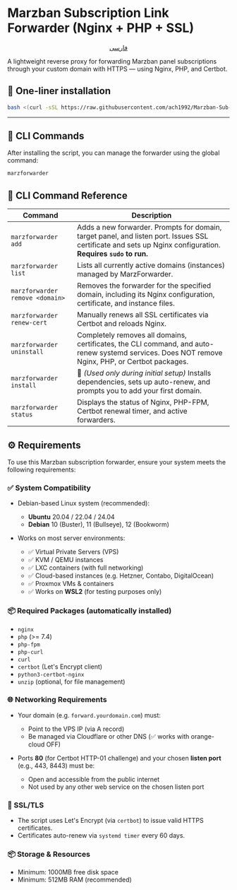# Marzban Subscription Link Forwarder (Nginx + PHP + SSL)

<p align="center">
 <a href="./README.fa.md">
 فارسی
 </a>
</p>

A lightweight reverse proxy for forwarding Marzban panel subscriptions through your custom domain with HTTPS — using Nginx, PHP, and Certbot.

## 🔧 One-liner installation

```bash
bash <(curl -sSL https://raw.githubusercontent.com/ach1992/Marzban-Sub-Forwarder/main/marzforwarder.sh) install
```

---

## 🚀 CLI Commands

After installing the script, you can manage the forwarder using the global command:

```bash
marzforwarder
```

## 🧩 CLI Command Reference

| Command | Description |
|---------|-------------|
| `marzforwarder add` | Adds a new forwarder. Prompts for domain, target panel, and listen port. Issues SSL certificate and sets up Nginx configuration. **Requires `sudo` to run.** |
| `marzforwarder list` | Lists all currently active domains (instances) managed by MarzForwarder. |
| `marzforwarder remove <domain>` | Removes the forwarder for the specified domain, including its Nginx configuration, certificate, and instance files. |
| `marzforwarder renew-cert` | Manually renews all SSL certificates via Certbot and reloads Nginx. |
| `marzforwarder uninstall` | Completely removes all domains, certificates, the CLI command, and auto-renew systemd services. Does NOT remove Nginx, PHP, or Certbot packages. |
| `marzforwarder install` | 📌 *(Used only during initial setup)* Installs dependencies, sets up auto-renew, and prompts you to add your first domain. |
| `marzforwarder status` | Displays the status of Nginx, PHP-FPM, Certbot renewal timer, and active forwarders. |

## ⚙️ Requirements

To use this Marzban subscription forwarder, ensure your system meets the following requirements:

### ✅ System Compatibility

- Debian-based Linux system (recommended):
  - **Ubuntu** 20.04 / 22.04 / 24.04
  - **Debian** 10 (Buster), 11 (Bullseye), 12 (Bookworm)

- Works on most server environments:
  - ✅ Virtual Private Servers (VPS)
  - ✅ KVM / QEMU instances
  - ✅ LXC containers (with full networking)
  - ✅ Cloud-based instances (e.g. Hetzner, Contabo, DigitalOcean)
  - ✅ Proxmox VMs & containers
  - ✅ Works on **WSL2** (for testing purposes only)

### 📦 Required Packages (automatically installed)

- `nginx`
- `php` (>= 7.4)
- `php-fpm`
- `php-curl`
- `curl`
- `certbot` (Let's Encrypt client)
- `python3-certbot-nginx`
- `unzip` (optional, for file management)

### 🌐 Networking Requirements

- Your domain (e.g. `forward.yourdomain.com`) must:
  - Point to the VPS IP (via A record)
  - Be managed via Cloudflare or other DNS (✅ works with orange-cloud OFF)

- Ports **80** (for Certbot HTTP-01 challenge) and your chosen **listen port** (e.g., 443, 8443) must be:
  - Open and accessible from the public internet
  - Not used by any other web service on the chosen listen port

### 🔐 SSL/TLS

- The script uses Let's Encrypt (via `certbot`) to issue valid HTTPS certificates.
- Certificates auto-renew via `systemd timer` every 60 days.

### 📦 Storage & Resources

- Minimum: 1000MB free disk space
- Minimum: 512MB RAM (recommended)
